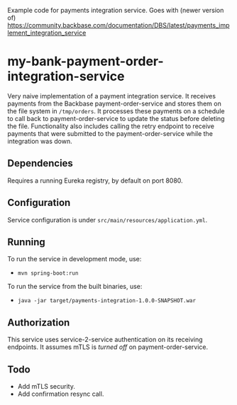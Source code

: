 Example code for payments integration service. Goes with (newer version of) https://community.backbase.com/documentation/DBS/latest/payments_implement_integration_service

# my-bank-payment-order-integration-service

Very naive implementation of a payment integration service. It receives payments from the Backbase payment-order-service and stores them on the file system in `/tmp/orders`. It processes these payments on a schedule to call back to payment-order-service to update the status before deleting the file. Functionality also includes calling the retry endpoint to receive payments that were submitted to the payment-order-service while the integration was down.

## Dependencies

Requires a running Eureka registry, by default on port 8080.

## Configuration

Service configuration is under `src/main/resources/application.yml`.

## Running

To run the service in development mode, use:
- `mvn spring-boot:run`

To run the service from the built binaries, use:
- `java -jar target/payments-integration-1.0.0-SNAPSHOT.war`

## Authorization

This service uses service-2-service authentication on its receiving endpoints. It assumes mTLS is *turned off* on payment-order-service.

## Todo

* Add mTLS security.
* Add confirmation resync call.